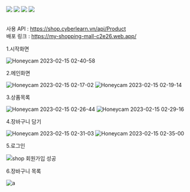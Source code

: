 <div align=left>
<img src="https://img.shields.io/badge/React-61DAFB?style=flat-square&logo=React&logoColor=black"/>
<img src="https://img.shields.io/badge/Typescript-3178C6?style=flat-square&logo=Typescript&logoColor=white"/>
<img src="https://img.shields.io/badge/styled components-DB7093?style=flat-square&logo=styled-components&logoColor=white"/>
<img src="https://img.shields.io/badge/Firebase-FFCA28?style=flat-square&logo=firebase&logoColor=black"/>
</div>
</br>

사용 API : https://shop.cyberlearn.vn/api/Product</br>
배포 링크 : https://my-shopping-mall-c2e26.web.app/

1.시작화면

![Honeycam 2023-02-15 02-40-58](https://user-images.githubusercontent.com/108607378/218815946-ee9f2dc5-7d4f-470e-88f8-47f12eef3347.gif)

2.메인화면

![Honeycam 2023-02-15 02-17-02](https://user-images.githubusercontent.com/108607378/218815909-dc451a56-aba6-4301-87f6-66016caad4ec.gif)
![Honeycam 2023-02-15 02-19-14](https://user-images.githubusercontent.com/108607378/218815921-5f40e898-74dc-4ed6-a777-969d00372e2f.gif)

3.상품목록

![Honeycam 2023-02-15 02-26-44](https://user-images.githubusercontent.com/108607378/218815928-963a738e-41d1-432b-8f60-10a74eca1eb5.gif)
![Honeycam 2023-02-15 02-29-16](https://user-images.githubusercontent.com/108607378/218815933-1966e7fd-c112-4534-9878-40329dfedfc7.gif)

4.장바구니 담기

![Honeycam 2023-02-15 02-31-03](https://user-images.githubusercontent.com/108607378/218815938-89a85ca5-eaba-49b3-acc5-5262e0d46da3.gif)
![Honeycam 2023-02-15 02-35-00](https://user-images.githubusercontent.com/108607378/218815943-26d16772-3137-4346-9d40-99c4673d259a.gif)

5.로그인

![shop 회원가입 성공](https://user-images.githubusercontent.com/108607378/218816474-b5bf20df-7553-48c3-a434-aebce08aaa3f.gif)

6.장바구니 목록

![a](https://user-images.githubusercontent.com/108607378/218816911-1fa49af4-f30a-4ee1-95f7-36afbaefc087.png)
